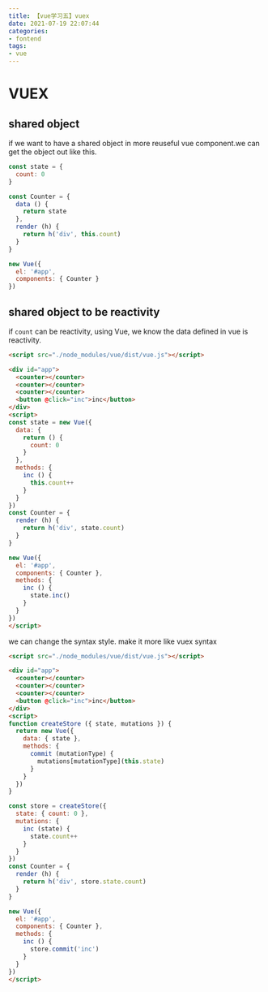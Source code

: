```yaml
---
title: 【vue学习五】vuex
date: 2021-07-19 22:07:44
categories:
- fontend
tags:
- vue
---
```


# VUEX

## shared object

if we want to have a shared object in more reuseful vue component.we can get the object out like this.

```js
const state = {
  count: 0
}

const Counter = {
  data () {
    return state
  },
  render (h) {
    return h('div', this.count)
  }
}

new Vue({
  el: '#app',
  components: { Counter }
})
```

## shared object to be reactivity

if `count` can be reactivity, using Vue, we know the data defined in vue is reactivity. 

```html
<script src="./node_modules/vue/dist/vue.js"></script>

<div id="app">
  <counter></counter>
  <counter></counter>
  <counter></counter>
  <button @click="inc">inc</button>
</div>
<script>
const state = new Vue({
  data: {
    return () {
      count: 0
    }
  },
  methods: {
    inc () {
      this.count++
    }
  }
})
const Counter = {
  render (h) {
    return h('div', state.count)
  }
}

new Vue({
  el: '#app',
  components: { Counter },
  methods: {
    inc () {
      state.inc()
    }
  }
})
</script>
```

we can change the syntax style. make it more like vuex syntax

```html
<script src="./node_modules/vue/dist/vue.js"></script>

<div id="app">
  <counter></counter>
  <counter></counter>
  <counter></counter>
  <button @click="inc">inc</button>
</div>
<script>
function createStore ({ state, mutations }) {
  return new Vue({
    data: { state },
    methods: {
      commit (mutationType) {
        mutations[mutationType](this.state)
      }
    }
  })
}

const store = createStore({
  state: { count: 0 },
  mutations: {
    inc (state) {
      state.count++
    }
  }
})
const Counter = {
  render (h) {
    return h('div', store.state.count)
  }
}

new Vue({
  el: '#app',
  components: { Counter },
  methods: {
    inc () {
      store.commit('inc')
    }
  }
})
</script>
```